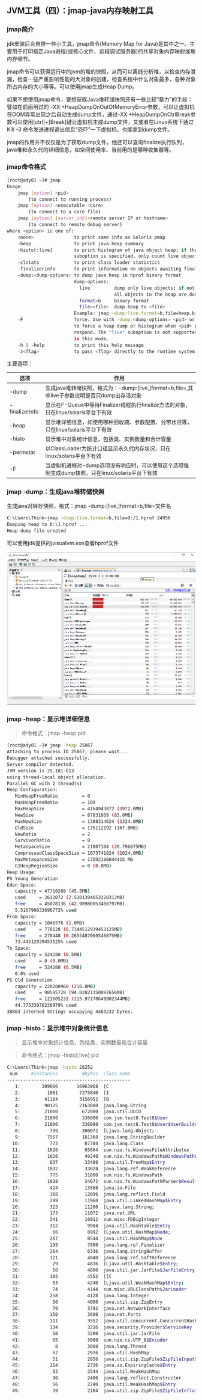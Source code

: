 ## JVM工具（四）：jmap-java内存映射工具

### jmap简介

jdk安装后会自带一些小工具，jmap命令(Memory Map for Java)是其中之一。主要用于打印指定Java进程(或核心文件、远程调试服务器)的共享对象内存映射或堆内存细节。

jmap命令可以获得运行中的jvm的堆的快照，从而可以离线分析堆，以检查内存泄漏，检查一些严重影响性能的大对象的创建，检查系统中什么对象最多，各种对象所占内存的大小等等。可以使用jmap生成Heap Dump。

如果不想使用jmap命令，要想获取Java堆转储快照还有一些比较“暴力”的手段：譬如在前面用过的 -XX:+HeapDumpOnOutOfMemoryError参数，可以让虚拟机在OOM异常出现之后自动生成dump文件，通过-XX:+HeapDumpOnCtrlBreak参数可以使用[ctrl]+[Break]键让虚拟机生成dump文件，又或者在Linux系统下通过Kill -3 命令发送进程退出信息“恐吓”一下虚拟机，也能拿到dump文件。

jmap的作用并不仅仅是为了获取dump文件，他还可以查询finalize执行队列，java堆和永久代的详细信息，如空间使用率、当前用的是哪种收集器等。

### jmap命令格式

```bash
[root@ady01 ~]# jmap
Usage:
    jmap [option] <pid>
        (to connect to running process)
    jmap [option] <executable <core>
        (to connect to a core file)
    jmap [option] [server_id@]<remote server IP or hostname>
        (to connect to remote debug server)
where <option> is one of:
    <none>               to print same info as Solaris pmap
    -heap                to print java heap summary
    -histo[:live]        to print histogram of java object heap; if the "live"
                         suboption is specified, only count live objects
    -clstats             to print class loader statistics
    -finalizerinfo       to print information on objects awaiting finalization
    -dump:<dump-options> to dump java heap in hprof binary format
                         dump-options:
                           live         dump only live objects; if not specified,
                                        all objects in the heap are dumped.
                           format=b     binary format
                           file=<file>  dump heap to <file>
                         Example: jmap -dump:live,format=b,file=heap.bin <pid>
    -F                   force. Use with -dump:<dump-options> <pid> or -histo
                         to force a heap dump or histogram when <pid> does not
                         respond. The "live" suboption is not supported
                         in this mode.
    -h | -help           to print this help message
    -J<flag>             to pass <flag> directly to the runtime system
```

主要选项：

选项 | 作用
---|---
-dump | 生成java堆转储快照，格式为：-dump:[live,]format=b,file=<filename>,其中live子参数说明是否只dump出存活对象
-finalizerinfo | 显示在F-Queue中等待Finalizer线程执行finalize方法的对象，只在linux/solaris平台下有效
-heap | 显示堆详细信息，如使用哪种回收期、参数配置、分带状况等，只在linux/solaris平台下有效
-histo | 显示堆中对象统计信息，包括类、实例数量和合计容量
-permstat | 以ClassLoader为统计口径显示永久代内存状况，只在linux/solaris平台下有效
-F | 当虚拟机进程对-dump选项没有响应时，可以使用这个选项强制生成dump快照，只在linux/solaris平台下有效

### jmap -dump：生成java堆转储快照

生成java对转存快照，格式：jmap -dump:[live,]format=b,file=文件名 <pid>

```bash
C:\Users\Think>jmap -dump:live,format=b,file=D:/1.hprof 24956
Dumping heap to D:\1.hprof ...
Heap dump file created
```

可以使用jdk提供的jvisualvm.exe查看hprof文件

![JVM工具（四）：jmap-java内存映射工具_1.png](./pics/JVM工具（四）：jmap-java内存映射工具_1.png)


### jmap -heap：显示堆详细信息

> 命令格式：jmap -heap pid

```bash
[root@ady01 ~]# jmap -heap 25867
Attaching to process ID 25867, please wait...
Debugger attached successfully.
Server compiler detected.
JVM version is 25.181-b13
using thread-local object allocation.
Parallel GC with 2 thread(s)
Heap Configuration:
   MinHeapFreeRatio         = 0
   MaxHeapFreeRatio         = 100
   MaxHeapSize              = 4164943872 (3972.0MB)
   NewSize                  = 87031808 (83.0MB)
   MaxNewSize               = 1388314624 (1324.0MB)
   OldSize                  = 175112192 (167.0MB)
   NewRatio                 = 2
   SurvivorRatio            = 8
   MetaspaceSize            = 21807104 (20.796875MB)
   CompressedClassSpaceSize = 1073741824 (1024.0MB)
   MaxMetaspaceSize         = 17592186044415 MB
   G1HeapRegionSize         = 0 (0.0MB)
Heap Usage:
PS Young Generation
Eden Space:
   capacity = 47710208 (45.5MB)
   used     = 2632072 (2.5101394653320312MB)
   free     = 45078136 (42.98986053466797MB)
   5.516790033696772% used
From Space:
   capacity = 1048576 (1.0MB)
   used     = 770128 (0.7344512939453125MB)
   free     = 278448 (0.2655487060546875MB)
   73.44512939453125% used
To Space:
   capacity = 524288 (0.5MB)
   used     = 0 (0.0MB)
   free     = 524288 (0.5MB)
   0.0% used
PS Old Generation
   capacity = 220200960 (210.0MB)
   used     = 98595728 (94.02821350097656MB)
   free     = 121605232 (115.97178649902344MB)
   44.77533976236979% used
38803 interned Strings occupying 4463232 bytes.
```

### jmap -histo：显示堆中对象统计信息

> 显示堆中对象统计信息，包括类、实例数量和合计容量

> 命令格式：jmap -histo[:live] pid

```bash
C:\Users\Think>jmap -histo 28252
 num     #instances         #bytes  class name
----------------------------------------------
   1:        309006       16963968  [C
   2:          1081        7275840  [I
   3:         41164        3156952  [B
   4:         90125        2163000  java.lang.String
   5:         21000         672000  java.util.UUID
   6:         21000         336000  com.jvm.test8.Test8$User
   7:         21000         336000  com.jvm.test8.Test8$User$UserBuilder
   8:           799         300072  [Ljava.lang.Object;
   9:          7557         181368  java.lang.StringBuilder
  10:           772          87704  java.lang.Class
  11:          1026          65664  sun.nio.fs.WindowsFileAttributes
  12:          1026          49248  sun.nio.fs.WindowsPath$WindowsPathWithAttributes
  13:           837          33480  java.util.TreeMap$Entry
  14:          1032          33024  java.lang.ref.WeakReference
  15:           775          31000  sun.nio.fs.WindowsPath
  16:          1028          24672  sun.nio.fs.WindowsPathParser$Result
  17:           424          13568  java.io.File
  18:           168          12096  java.lang.reflect.Field
  19:           299          11960  java.util.LinkedHashMap$Entry
  20:           323          11200  [Ljava.lang.String;
  21:           173          11072  java.net.URL
  22:           341          10912  sun.misc.FDBigInteger
  23:           312           9984  java.util.Hashtable$Entry
  24:            66           8992  [Ljava.util.HashMap$Node;
  25:           267           8544  java.util.HashMap$Node
  26:           195           7800  java.lang.ref.Finalizer
  27:           264           6336  java.lang.StringBuffer
  28:           121           4840  java.lang.ref.SoftReference
  29:            29           4816  [Ljava.util.Hashtable$Entry;
  30:            50           4800  java.util.jar.JarFile$JarFileEntry
  31:           105           4552  [[C
  32:            53           4240  [Ljava.util.WeakHashMap$Entry;
  33:            74           4144  sun.misc.URLClassPath$JarLoader
  34:           258           4128  java.lang.Integer
  35:            50           4000  java.util.zip.ZipEntry
  36:            79           3792  java.net.NetworkInterface
  37:           150           3600  java.net.Parts
  38:           111           3552  java.util.concurrent.ConcurrentHashMap$Node
  39:           134           3216  java.security.Provider$ServiceKey
  40:            50           3200  java.util.jar.JarFile
  41:            55           3080  sun.nio.cs.UTF_8$Encoder
  42:             8           3008  java.lang.Thread
  43:            62           2976  java.util.HashMap
  44:            51           2856  java.util.zip.ZipFile$ZipFileInputStream
  45:           114           2736  java.io.ExpiringCache$Entry
  46:            53           2544  java.util.WeakHashMap
  47:            30           2400  java.lang.reflect.Constructor
  48:            56           2240  java.util.WeakHashMap$Entry
  49:            39           2184  java.util.zip.ZipFile$ZipFileInflaterInputStream
```